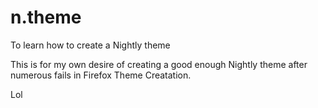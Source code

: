 # n.theme

To learn how to create a Nightly theme

This is for my own desire of creating a good enough Nightly theme after numerous fails in Firefox Theme Creatation.

Lol
